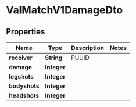 

# ValMatchV1DamageDto


## Properties

| Name | Type | Description | Notes |
|------------ | ------------- | ------------- | -------------|
|**receiver** | **String** | PUUID |  |
|**damage** | **Integer** |  |  |
|**legshots** | **Integer** |  |  |
|**bodyshots** | **Integer** |  |  |
|**headshots** | **Integer** |  |  |



